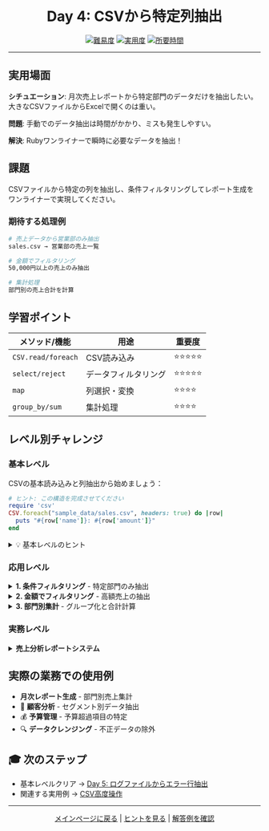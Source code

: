 <div align="center">

# Day 4: CSVから特定列抽出

[![難易度](https://img.shields.io/badge/難易度-初級-yellow?style=flat-square)](#)
[![実用度](https://img.shields.io/badge/実用度-⭐⭐⭐⭐-yellow?style=flat-square)](#)
[![所要時間](https://img.shields.io/badge/所要時間-20分-blue?style=flat-square)](#)

</div>

---

## 実用場面

**シチュエーション**: 月次売上レポートから特定部門のデータだけを抽出したい。大きなCSVファイルからExcelで開くのは重い。

**問題**: 手動でのデータ抽出は時間がかかり、ミスも発生しやすい。

**解決**: Rubyワンライナーで瞬時に必要なデータを抽出！

## 課題

CSVファイルから特定の列を抽出し、条件フィルタリングしてレポート生成をワンライナーで実現してください。

### 期待する処理例
```bash
# 売上データから営業部のみ抽出
sales.csv → 営業部の売上一覧

# 金額でフィルタリング
50,000円以上の売上のみ抽出

# 集計処理
部門別の売上合計を計算
```

## 学習ポイント

| メソッド/機能 | 用途 | 重要度 |
|--------------|------|--------|
| `CSV.read/foreach` | CSV読み込み | ⭐⭐⭐⭐⭐ |
| `select/reject` | データフィルタリング | ⭐⭐⭐⭐⭐ |
| `map` | 列選択・変換 | ⭐⭐⭐⭐ |
| `group_by/sum` | 集計処理 | ⭐⭐⭐⭐ |

## レベル別チャレンジ

### 基本レベル
CSVの基本読み込みと列抽出から始めましょう：

```ruby
# ヒント: この構造を完成させてください
require 'csv'
CSV.foreach("sample_data/sales.csv", headers: true) do |row|
  puts "#{row['name']}: #{row['amount']}"
end
```

<details>
<summary>💡 基本レベルのヒント</summary>

- `headers: true` でヘッダー行を列名として使用
- `row['列名']` で特定の列にアクセス
- `CSV.foreach` はメモリ効率が良い

</details>

### 応用レベル

<details>
<summary><strong>1. 条件フィルタリング</strong> - 特定部門のみ抽出</summary>

```ruby
require 'csv'
CSV.foreach("sample_data/sales.csv", headers: true) do |row|
  puts row if row['department'] == '営業部'
end
```

</details>

<details>
<summary><strong>2. 金額でフィルタリング</strong> - 高額売上の抽出</summary>

```ruby
require 'csv'
CSV.read("sample_data/sales.csv", headers: true)
  .select { |row| row['amount'].to_i >= 50000 }
  .each { |row| puts "#{row['name']}: #{row['amount']}円" }
```

</details>

<details>
<summary><strong>3. 部門別集計</strong> - グループ化と合計計算</summary>

```ruby
require 'csv'
sales = CSV.read("sample_data/sales.csv", headers: true)
dept_totals = sales.group_by { |row| row['department'] }
                   .transform_values { |rows| rows.sum { |r| r['amount'].to_i } }
dept_totals.each { |dept, total| puts "#{dept}: #{total}円" }
```

</details>

### 実務レベル

<details>
<summary><strong>売上分析レポートシステム</strong></summary>

複数CSVファイルの統合、時系列分析、トップ10抽出を1行で実装。

</details>

## 実際の業務での使用例

- **月次レポート生成** - 部門別売上集計
- 👥 **顧客分析** - セグメント別データ抽出
- 💰 **予算管理** - 予算超過項目の特定
- 🔍 **データクレンジング** - 不正データの除外

## 🎓 次のステップ

- 基本レベルクリア → [Day 5: ログファイルからエラー行抽出](../day5_log_errors/problem.md)
- 関連する実用例 → [CSV高度操作](../../../phase2_data_transformation/week3_structured_data/day8_csv_advanced/problem.md)

---

<div align="center">

[メインページに戻る](../../../README.md) | [ヒントを見る](hints.md) | [解答例を確認](solution.rb)

</div>